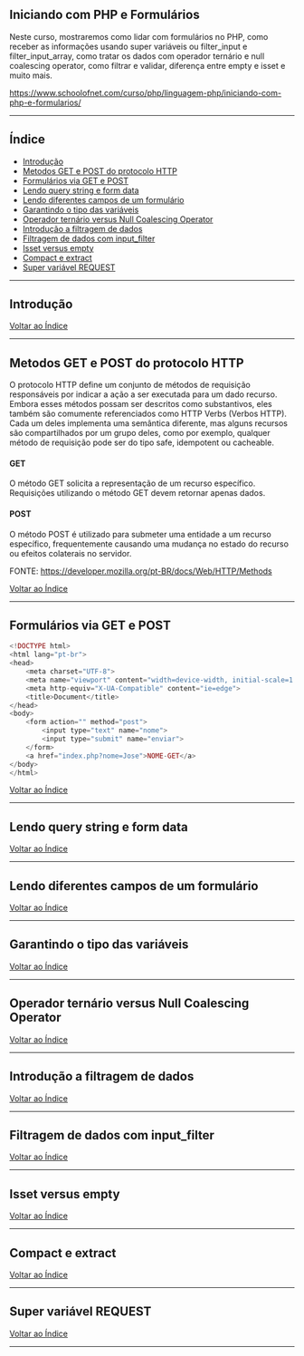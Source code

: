 ## Iniciando com PHP e Formulários

Neste curso, mostraremos como lidar com formulários no PHP, como receber as informações usando super variáveis ou filter_input e filter_input_array, como tratar os dados com operador ternário e null coalescing operator, como filtrar e validar, diferença entre empty e isset e muito mais.

<https://www.schoolofnet.com/curso/php/linguagem-php/iniciando-com-php-e-formularios/>

---

## <a name="indice">Índice</a>

- [Introdução](#parte1)   
- [Metodos GET e POST do protocolo HTTP](#parte2)   
- [Formulários via GET e POST](#parte3)   
- [Lendo query string e form data](#parte4)   
- [Lendo diferentes campos de um formulário](#parte5)   
- [Garantindo o tipo das variáveis](#parte6)   
- [Operador ternário versus Null Coalescing Operator](#parte7)   
- [Introdução a filtragem de dados](#parte8)   
- [Filtragem de dados com input_filter](#parte9)   
- [Isset versus empty](#parte10)   
- [Compact e extract](#parte11)   
- [Super variável REQUEST](#parte12)   

---

## <a name="parte1">Introdução</a>


[Voltar ao Índice](#indice)

---

## <a name="parte2">Metodos GET e POST do protocolo HTTP</a>

O protocolo HTTP define um conjunto de métodos de requisição responsáveis por indicar a ação a ser executada para um dado recurso. Embora esses métodos possam ser descritos como substantivos, eles também são comumente referenciados como HTTP Verbs (Verbos HTTP). Cada um deles implementa uma semântica diferente, mas alguns recursos são compartilhados por um grupo deles, como por exemplo, qualquer método de requisição pode ser do tipo safe, idempotent ou cacheable.

#### GET
O método GET solicita a representação de um recurso específico. Requisições utilizando o método GET devem retornar apenas dados.

#### POST
O método POST é utilizado para submeter uma entidade a um recurso específico, frequentemente causando uma mudança no estado do recurso ou efeitos colaterais no servidor.

FONTE: https://developer.mozilla.org/pt-BR/docs/Web/HTTP/Methods

[Voltar ao Índice](#indice)

---

## <a name="parte3">Formulários via GET e POST</a>

```php
<!DOCTYPE html>
<html lang="pt-br">
<head>
    <meta charset="UTF-8">
    <meta name="viewport" content="width=device-width, initial-scale=1.0">
    <meta http-equiv="X-UA-Compatible" content="ie=edge">
    <title>Document</title>
</head>
<body>
    <form action="" method="post">
        <input type="text" name="nome">
        <input type="submit" name="enviar">
    </form>
    <a href="index.php?nome=Jose">NOME-GET</a>
</body>
</html>
```

[Voltar ao Índice](#indice)

---

## <a name="parte4">Lendo query string e form data</a>


[Voltar ao Índice](#indice)

---

## <a name="parte5">Lendo diferentes campos de um formulário</a>


[Voltar ao Índice](#indice)

---

## <a name="parte6">Garantindo o tipo das variáveis</a>


[Voltar ao Índice](#indice)

---

## <a name="parte7">Operador ternário versus Null Coalescing Operator</a>


[Voltar ao Índice](#indice)

---

## <a name="parte8">Introdução a filtragem de dados</a>


[Voltar ao Índice](#indice)

---

## <a name="parte9">Filtragem de dados com input_filter</a>


[Voltar ao Índice](#indice)

---

## <a name="parte10">Isset versus empty</a>


[Voltar ao Índice](#indice)

---

## <a name="parte11">Compact e extract</a>


[Voltar ao Índice](#indice)

---

## <a name="parte12">Super variável REQUEST</a>


[Voltar ao Índice](#indice)

---